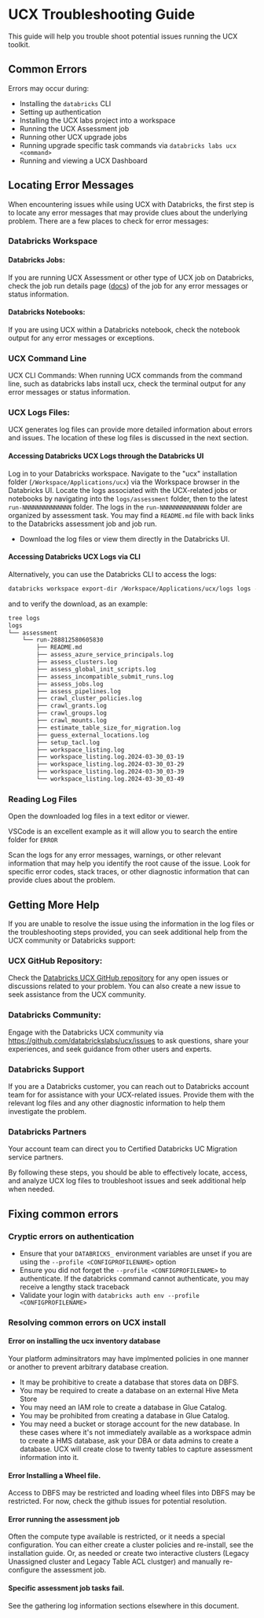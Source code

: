 # UCX Troubleshooting Guide
This guide will help you trouble shoot potential issues running the UCX toolkit.

## Common Errors
Errors may occur during:
- Installing the `databricks` CLI
- Setting up authentication
- Installing the UCX labs project into a workspace
- Running the UCX Assessment job
- Running other UCX upgrade jobs
- Running upgrade specific task commands via `databricks labs ucx <command>`
- Running and viewing a UCX Dashboard

## Locating Error Messages
When encountering issues while using UCX with Databricks, the first step is to locate any error messages that may provide clues about the underlying problem. There are a few places to check for error messages:

### Databricks Workspace
#### Databricks Jobs: 
If you are running UCX Assessment or other type of UCX job on Databricks, check the job run details page ([docs](https://docs.databricks.com/en/workflows/jobs/monitor-job-runs.html)) of the job for any error messages or status information.

#### Databricks Notebooks: 
If you are using UCX within a Databricks notebook, check the notebook output for any error messages or exceptions.

### UCX Command Line
UCX CLI Commands: When running UCX commands from the command line, such as databricks labs install ucx, check the terminal output for any error messages or status information.

### UCX Logs Files:
UCX generates log files can provide more detailed information about errors and issues. The location of these log files is discussed in the next section.

#### Accessing Databricks UCX Logs through the Databricks UI
Log in to your Databricks workspace.
Navigate to the "ucx" installation folder (`/Workspace/Applications/ucx`) via the Workspace browser in the Databricks UI.
Locate the logs associated with the UCX-related jobs or notebooks by navigating into the `logs/assessment` folder, then to the latest `run-NNNNNNNNNNNNNN` folder. The logs in the `run-NNNNNNNNNNNNNN` folder are organized by assessment task.
You may find a `README.md` file with back links to the Databricks assessment job and job run.

- Download the log files or view them directly in the Databricks UI.

#### Accessing Databricks UCX Logs via CLI

Alternatively, you can use the Databricks CLI to access the logs:
```sh
databricks workspace export-dir /Workspace/Applications/ucx/logs logs --profile <WORKSPACEPROFILE>
```
and to verify the download, as an example:
```sh
tree logs
logs
└── assessment
    └── run-288812580605830
        ├── README.md
        ├── assess_azure_service_principals.log
        ├── assess_clusters.log
        ├── assess_global_init_scripts.log
        ├── assess_incompatible_submit_runs.log
        ├── assess_jobs.log
        ├── assess_pipelines.log
        ├── crawl_cluster_policies.log
        ├── crawl_grants.log
        ├── crawl_groups.log
        ├── crawl_mounts.log
        ├── estimate_table_size_for_migration.log
        ├── guess_external_locations.log
        ├── setup_tacl.log
        ├── workspace_listing.log
        ├── workspace_listing.log.2024-03-30_03-19
        ├── workspace_listing.log.2024-03-30_03-29
        ├── workspace_listing.log.2024-03-30_03-39
        └── workspace_listing.log.2024-03-30_03-49
```

### Reading Log Files
Open the downloaded log files in a text editor or viewer. 

VSCode is an excellent example as it will allow you to search the entire folder for `ERROR`

Scan the logs for any error messages, warnings, or other relevant information that may help you identify the root cause of the issue.
Look for specific error codes, stack traces, or other diagnostic information that can provide clues about the problem.

## Getting More Help
If you are unable to resolve the issue using the information in the log files or the troubleshooting steps provided, you can seek additional help from the UCX community or Databricks support:

### UCX GitHub Repository: 
Check the [Databricks UCX GitHub repository](https://github.com/databrickslabs/ucx) for any open issues or discussions related to your problem. You can also create a new issue to seek assistance from the UCX community.

### Databricks Community: 
Engage with the Databricks UCX community via https://github.com/databrickslabs/ucx/issues to ask questions, share your experiences, and seek guidance from other users and experts.

### Databricks Support
If you are a Databricks customer, you can reach out to Databricks account team for for assistance with your UCX-related issues. Provide them with the relevant log files and any other diagnostic information to help them investigate the problem.

### Databricks Partners
Your account team can direct you to Certified Databricks UC Migration service partners.

By following these steps, you should be able to effectively locate, access, and analyze UCX log files to troubleshoot issues and seek additional help when needed.

## Fixing common errors
### Cryptic errors on authentication
- Ensure that your `DATABRICKS_` environment variables are unset if you are using the `--profile <CONFIGPROFILENAME>` option
- Ensure you did not forget the `--profile <CONFIGPROFILENAME>` to authenticate. If the databricks command cannot authenticate, you may receive a lengthy stack traceback
- Validate your login with `databricks auth env --profile <CONFIGPROFILENAME>`

### Resolving common errors on UCX install

#### Error on installing the ucx inventory database
Your platform adminsitrators may have implmented policies in one manner or another to prevent arbitrary database creation. 
- It may be prohibitive to create a database that stores data on DBFS.
- You may be required to create a database on an external Hive Meta Store
- You may need an IAM role to create a database in Glue Catalog.
- You may be prohibited from creating a database in Glue Catalog.
- You may need a bucket or storage account for the new database.
In these cases where it's not immediately available as a workspace admin to create a HMS database, ask your DBA or data admins to create a database. UCX will create close to twenty tables to capture assessment information into it.

#### Error Installing a Wheel file.
Access to DBFS may be restricted and loading wheel files into DBFS may be restricted. For now, check the github issues for potential resolution.

#### Error running the assessment job
Often the compute type available is restricted, or it needs a special configuration.
You can either create a cluster policies and re-install, see the installation guide.
Or, as needed or create two interactive clusters (Legacy Unassigned cluster and Legacy Table ACL clustger) and manually re-configure the assessment job.

#### Specific assessment job tasks fail.
See the gathering log information sections elsewhere in this document.